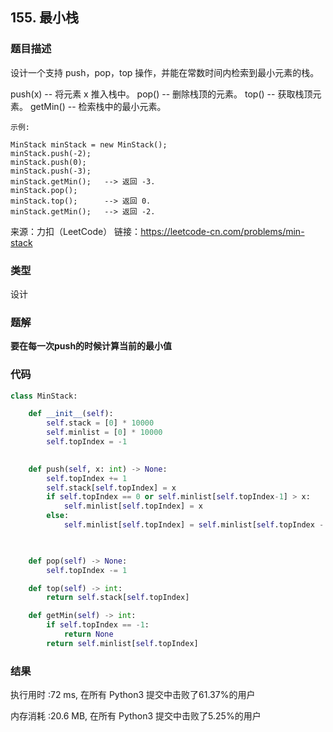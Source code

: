 ## 155. 最小栈



### 题目描述

设计一个支持 push，pop，top 操作，并能在常数时间内检索到最小元素的栈。

push(x) -- 将元素 x 推入栈中。
pop() -- 删除栈顶的元素。
top() -- 获取栈顶元素。
getMin() -- 检索栈中的最小元素。

```
示例:

MinStack minStack = new MinStack();
minStack.push(-2);
minStack.push(0);
minStack.push(-3);
minStack.getMin();   --> 返回 -3.
minStack.pop();
minStack.top();      --> 返回 0.
minStack.getMin();   --> 返回 -2.
```

来源：力扣（LeetCode）
链接：https://leetcode-cn.com/problems/min-stack

### 类型

设计

### 题解

**要在每一次push的时候计算当前的最小值**



### 代码

```python
class MinStack:

    def __init__(self):
        self.stack = [0] * 10000
        self.minlist = [0] * 10000
        self.topIndex = -1
        

    def push(self, x: int) -> None:
    	self.topIndex += 1
    	self.stack[self.topIndex] = x
    	if self.topIndex == 0 or self.minlist[self.topIndex-1] > x:
    		self.minlist[self.topIndex] = x
    	else:
    		self.minlist[self.topIndex] = self.minlist[self.topIndex - 1]
    	


    def pop(self) -> None:
    	self.topIndex -= 1

    def top(self) -> int:
    	return self.stack[self.topIndex]

    def getMin(self) -> int:
    	if self.topIndex == -1:
    		return None
    	return self.minlist[self.topIndex]
```



### 结果

执行用时 :72 ms, 在所有 Python3 提交中击败了61.37%的用户

内存消耗 :20.6 MB, 在所有 Python3 提交中击败了5.25%的用户